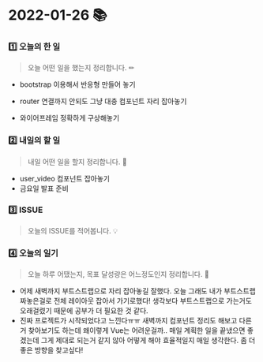 # 2022-01-26 📚

### 1️⃣ 오늘의 한 일 

> 오늘 어떤 일을 했는지 정리합니다. ✏

- bootstrap 이용해서 반응형 만들어 놓기

- router 연결까지 안되도 그냥 대충 컴포넌트 자리 잡아놓기

- 와이어프레임 정확하게 구상해놓기

  




### 2️⃣ 내일의 할 일

> 내일 어떤 일을 할지 정리합니다. 🌟

- user_video 컴포넌트 잡아놓기
- 금요일 발표 준비




### 3️⃣ ISSUE

> 오늘의 ISSUE를 적어봅니다. 💡






### 4️⃣ 오늘의 일기

> 오늘 하루 어땠는지, 목표 달성량은 어느정도인지 정리합니다. 🎯

- 어제 새벽까지 부트스트랩으로 자리 잡아놓길 잘했다. 오늘 그래도 내가 부트스트랩 짜놓은걸로 전체 레이아웃 잡아서 가기로했다! 생각보다 부트스트랩으로 가는거도 오래걸렸기 때문에 공부가 더 필요한 것 같다.
- 진짜 프로젝트가 시작되었다고 느낀다ㅠㅠ 새벽까지 컴포넌트 정리도 해보고 다른거 찾아보기도 하는데 왜이렇게 Vue는 어려운걸까.. 매일 계획한 일을 끝냈으면 좋겠는데 그게 제대로 되는거 같지 않아 어떻게 해야 효율적일지 매일 생각한다. 좀 더 좋은 방향을 찾고싶다!

